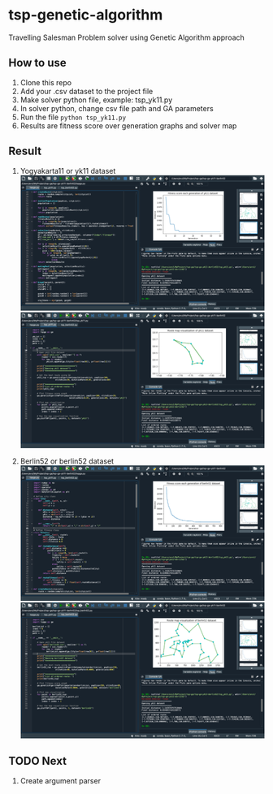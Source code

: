 # tsp-genetic-algorithm
Travelling Salesman Problem solver using Genetic Algorithm approach

## How to use

1. Clone this repo
2. Add your .csv dataset to the project file
3. Make solver python file, example: tsp_yk11.py
4. In solver python, change csv file path and GA parameters
5. Run the file ```python tsp_yk11.py```
6. Results are fitness score over generation graphs and solver map

## Result

1. Yogyakarta11 or yk11 dataset
![alt text](https://github.com/dholigum/tsp-genetic-algorithm/blob/master/result/yk11_fitness_score.png?raw=true)
![alt text](https://github.com/dholigum/tsp-genetic-algorithm/blob/master/result/yk11_map_solver.png?raw=true)

2. Berlin52 or berlin52 dataset
![alt text](https://github.com/dholigum/tsp-genetic-algorithm/blob/master/result/berlin52_fitness_scorr.png?raw=true)
![alt text](https://github.com/dholigum/tsp-genetic-algorithm/blob/master/result/berlin52_map_solve.png?raw=true)

## TODO Next

1. Create argument parser
